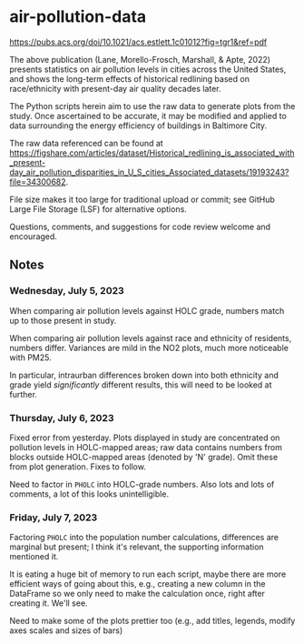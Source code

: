 # air-pollution-data
https://pubs.acs.org/doi/10.1021/acs.estlett.1c01012?fig=tgr1&ref=pdf

The above publication (Lane, Morello-Frosch, Marshall, & Apte, 2022) presents
statistics on air pollution levels in cities across the United States, and
shows the long-term effects of historical redlining based on race/ethnicity
with present-day air quality decades later.

The Python scripts herein aim to use the raw data to generate plots from the
study. Once ascertained to be accurate, it may be modified and applied to data
surrounding the energy efficiency of buildings in Baltimore City.

The raw data referenced can be found at
https://figshare.com/articles/dataset/Historical_redlining_is_associated_with_present-day_air_pollution_disparities_in_U_S_cities_Associated_datasets/19193243?file=34300682.

File size makes it too large for traditional upload or commit; see GitHub
Large File Storage (LSF) for alternative options.

Questions, comments, and suggestions for code review welcome and encouraged.

## Notes

### Wednesday, July 5, 2023

When comparing air pollution levels against HOLC grade, numbers match up to
those present in study.

When comparing air pollution levels against race and ethnicity of residents,
numbers differ. Variances are mild in the NO2 plots, much more noticeable with
PM25.

In particular, intraurban differences broken down into both ethnicity and grade
yield _significantly_ different results, this will need to be looked at
further.

### Thursday, July 6, 2023

Fixed error from yesterday. Plots displayed in study are concentrated on
pollution levels in HOLC-mapped areas; raw data contains numbers from blocks
outside HOLC-mapped areas (denoted by 'N' grade). Omit these from plot
generation. Fixes to follow.

Need to factor in `PHOLC` into HOLC-grade numbers. Also lots and lots of
comments, a lot of this looks unintelligible.

### Friday, July 7, 2023

Factoring `PHOLC` into the population number calculations, differences are
marginal but present; I think it's relevant, the supporting information
mentioned it.

It is eating a huge bit of memory to run each script, maybe there are more
efficient ways of going about this, e.g., creating a new column in the
DataFrame so we only need to make the calculation once, right after creating
it. We'll see.

Need to make some of the plots prettier too (e.g., add titles, legends, modify
axes scales and sizes of bars)

